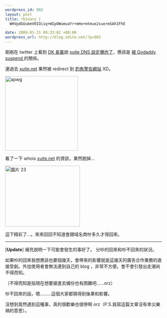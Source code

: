 ```yaml
--- 
wordpress_id: 902
layout: post
title: !binary |
  WHVpdGUubmV0IOiiq+WIpOWumuaYr+mHo+mtmue2suermSAhIFhE

date: 2009-01-31 09:33:02 +08:00
wordpress_url: http://blog.xdite.net/?p=902
---
```

剛剛在 twitter 上看到 <a href="http://blog.gslin.org">DK 長輩</a>說 <a href="http://twitter.com/gslin/status/1163170502">xuite DNS 設定爆炸了</a>，應該是 <a href="http://twitter.com/gslin/status/1163206509">被 Godaddy suspend </a> 的關係。

連過去 <a href="http://xuite.net">xuite.net</a> 果然被 redirect 到 <a href="http://education.apwg.org/r/en/">釣魚警告網站</a> XD。

<a href="http://www.flickr.com/photos/xdite/3239491611/" title="Flickr 上 xdite 的 apwg"><img src="http://farm4.static.flickr.com/3339/3239491611_b3119b72e3_m.jpg" width="234" height="240" alt="apwg" /></a>

看了一下 whois <a href="http://xuite.net">xuite.net</a> 的資訊，果然跑掉...

<a href="http://www.flickr.com/photos/xdite/3240342916/" title="Flickr 上 xdite 的 圖片 23"><img src="http://farm4.static.flickr.com/3415/3240342916_25906bb50b_m.jpg" width="240" height="196" alt="圖片 23" /></a>

這下精彩了...。來來回回不知道會跟域名商吵多久才得回來。

---
[<strong>Update</strong>] 
補充說明一下可能會發生的事好了。
分吵的回來和吵不回來的狀況。

如果吵的回來我想應該也要個幾天，會帶來的影響就是這幾天的廣告合作業務的直接受創。外加使用者會無法連到自己的 blog ，非常不方便。會不會引發出走潮尚不得而知。

（不得而知是指現在想要搶進去備份也有困難吧……orz）

吵不回來的話，嗯………這個大家都猜得到後果和影響。

沒想到竟然遇到這種事，真的很歡樂也很慘啊 orz（P.S.我寫這篇文章沒有幸災樂禍的意思）。
